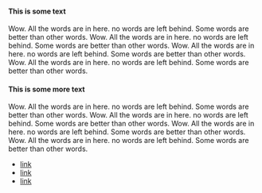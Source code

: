 #### This is some text
Wow.  All the words are in here.  no words are left behind.  Some words are better than other words.  Wow.  All the words are in here.  no words are left behind.  Some words are better than other words.  Wow.  All the words are in here.  no words are left behind.  Some words are better than other words.  Wow.  All the words are in here.  no words are left behind.  Some words are better than other words.

#### This is some more text
Wow.  All the words are in here.  no words are left behind.  Some words are better than other words.  Wow.  All the words are in here.  no words are left behind.  Some words are better than other words.  Wow.  All the words are in here.  no words are left behind.  Some words are better than other words.  Wow.  All the words are in here.  no words are left behind.  Some words are better than other words.

* [link](page2.html)
* [link](page3.html)
* [link](page4.html)
